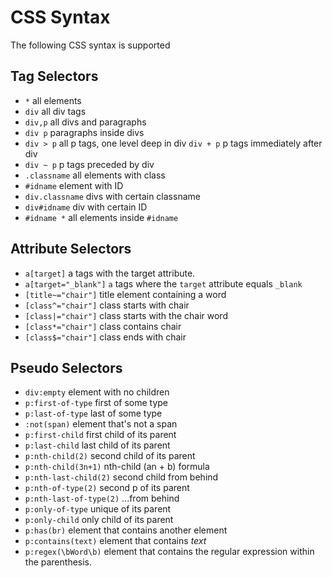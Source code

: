 # CSS Syntax
The following CSS syntax is supported

## Tag Selectors
- `*` all elements
- `div` all div tags
- `div,p` all divs and paragraphs
- `div p` paragraphs inside divs
- `div > p` all p tags, one level deep in div
`div + p` p tags immediately after div
- `div ~ p` p tags preceded by div
- `.classname` all elements with class
- `#idname` element with ID
- `div.classname` divs with certain classname
- `div#idname` div with certain ID
- `#idname *` all elements inside `#idname`

## Attribute Selectors
- `a[target]` a tags with the target attribute.
- `a[target="_blank"]` `a` tags where the `target` attribute equals `_blank`
- `[title~="chair"]` title element containing a word
- `[class^="chair"]` class starts with chair
- `[class|="chair"]` class starts with the chair word
- `[class*="chair"]` class contains chair
- `[class$="chair"]` class ends with chair

## Pseudo Selectors
- `div:empty` element with no children
- `p:first-of-type` first of some type
- `p:last-of-type` last of some type
- `:not(span)` element that's not a span
- `p:first-child` first child of its parent
- `p:last-child` last child of its parent
- `p:nth-child(2)` second child of its parent
- `p:nth-child(3n+1)` nth-child (an + b) formula
- `p:nth-last-child(2)` second child from behind
- `p:nth-of-type(2)` second p of its parent
- `p:nth-last-of-type(2)` ...from behind
- `p:only-of-type` unique of its parent
- `p:only-child` only child of its parent
-  `p:has(br)` element that contains another element
-  `p:contains(text)` element that contains *text*
-  `p:regex(\bWord\b)` element that contains the regular expression within the parenthesis. 





